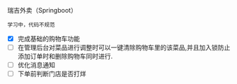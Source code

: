 瑞吉外卖（Springboot）


``学习中，代码不规范``

- [x] 完成基础的购物车功能
- [ ] 在管理后台对菜品进行调整时可以一键清除购物车里的该菜品,并且加入锁防止添加订单时和删除购物车同时进行.
- [ ] 优化消息通知
- [ ] 下单前判断门店是否打烊